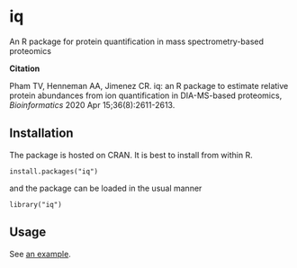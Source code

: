 # iq
An R package  for protein quantification in mass spectrometry-based proteomics

**Citation**

Pham TV, Henneman AA, Jimenez CR. iq: an R package to estimate relative protein abundances from ion quantification in DIA-MS-based proteomics, _Bioinformatics_ 2020 Apr 15;36(8):2611-2613.

## Installation

The package is hosted on CRAN. It is best to install from within R.

```
install.packages("iq")
```

and the package can be loaded in the usual manner

```
library("iq")
```

## Usage

See [an example](https://cran.r-project.org/web/packages/iq/vignettes/iq-fast.html).
